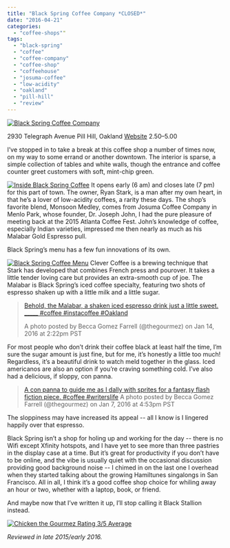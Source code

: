 ```yaml
---
title: "Black Spring Coffee Company *CLOSED*"
date: "2016-04-21"
categories: 
  - "coffee-shops""
tags: 
  - "black-spring"
  - "coffee"
  - "coffee-company"
  - "coffee-shop"
  - "coffeehouse"
  - "josuma-coffee"
  - "low-acidity"
  - "oakland"
  - "pill-hill"
  - "review"
---
```


[![Black Spring Coffee Company](http://s3.amazonaws.com/thegourmez-wpmedia/2016/04/Black-Spring-Coffee-03-355x500.jpg)](http://s3.amazonaws.com/thegourmez-wpmedia/2016/04/Black-Spring-Coffee-03.jpg) 

2930 Telegraph Avenue
Pill Hill, Oakland
[Website](http://blackspringcoffee.weebly.com/)
$2.50–$5.00

I’ve stopped in to take a break at this coffee shop a number of times now, on my way to some errand or another downtown. The interior is sparse, a simple collection of tables and white walls, though the entrance and coffee counter greet customers with soft, mint-chip green.

[![Inside Black Spring Coffee](http://s3.amazonaws.com/thegourmez-wpmedia/2016/04/Black-Spring-Coffee-01-500x334.jpg)](http://s3.amazonaws.com/thegourmez-wpmedia/2016/04/Black-Spring-Coffee-01.jpg) It opens early (6 am) and closes late (7 pm) for this part of town. The owner, Ryan Stark, is a man after my own heart, in that he’s a lover of low-acidity coffees, a rarity these days. The shop’s favorite blend, Monsoon Medley, comes from Josuma Coffee Company in Menlo Park, whose founder, Dr. Joseph John, I had the pure pleasure of meeting back at the 2015 Atlanta Coffee Fest. John’s knowledge of coffee, especially Indian varieties, impressed me then nearly as much as his Malabar Gold Espresso pull.

Black Spring’s menu has a few fun innovations of its own.

[![Black Spring Coffee Menu](http://s3.amazonaws.com/thegourmez-wpmedia/2016/04/Black-Spring-Coffee-02-500x350.jpg)](http://s3.amazonaws.com/thegourmez-wpmedia/2016/04/Black-Spring-Coffee-02.jpg) Clever Coffee is a brewing technique that Stark has developed that combines French press and pourover. It takes a little tender loving care but provides an extra-smooth cup of joe. The Malabar is Black Spring’s iced coffee specialty, featuring two shots of espresso shaken up with a little milk and a little sugar.

> [Behold, the Malabar, a shaken iced espresso drink just a little sweet. \_\_\_\_\_ #coffee #instacoffee #Oakland](https://www.instagram.com/p/BAiTq84wQuk/)
> 
> A photo posted by Becca Gomez Farrell (@thegourmez) on Jan 14, 2016 at 2:22pm PST

For most people who don’t drink their coffee black at least half the time, I’m sure the sugar amount is just fine, but for me, it’s honestly a little too much! Regardless, it’s a beautiful drink to watch meld together in the glass. Iced americanos are also an option if you’re craving something cold. I’ve also had a delicious, if sloppy, con panna.

> [A con panna to guide me as I dally with sprites for a fantasy flash fiction piece. #coffee #writerslife](https://www.instagram.com/p/BAQjZzGwQoD/) A photo posted by Becca Gomez Farrell (@thegourmez) on Jan 7, 2016 at 4:53pm PST

The sloppiness may have increased its appeal -- all I know is I lingered happily over that espresso.

Black Spring isn’t a shop for holing up and working for the day -- there is no Wifi except Xfinity hotspots, and I have yet to see more than three pastries in the display case at a time. But it’s great for productivity if you don’t have to be online, and the vibe is usually quiet with the occasional discussion providing good background noise -- I chimed in on the last one I overhead when they started talking about the growing Hamiltunes singalongs in San Francisco. All in all, I think it’s a good coffee shop choice for whiling away an hour or two, whether with a laptop, book, or friend.

And maybe now that I’ve written it up, I’ll stop calling it Black Stallion instead.

[![Chicken the Gourmez Rating 3/5 Average](http://s3.amazonaws.com/thegourmez-wpmedia/2009/02/rating_chicken11.gif)](http://s3.amazonaws.com/thegourmez-wpmedia/2009/02/rating_chicken11.gif)

_Reviewed in late 2015/early 2016._
